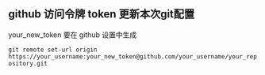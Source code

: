 github 访问令牌 token 更新本次git配置
---
your_new_token 要在 github 设置中生成

`git remote set-url origin https://your_username:your_new_token@github.com/your_username/your_repository.git`
